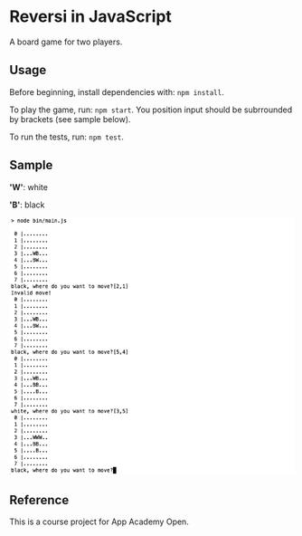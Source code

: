 # Reversi in JavaScript

A board game for two players.

## Usage

Before beginning, install dependencies with: `npm install`.

To play the game, run: `npm start`. You position input should be subrrounded by brackets (see sample below).

To run the tests, run: `npm test`.

## Sample

**'W'**: white

**'B'**: black

![Sample](sample.png)

## Reference

This is a course project for App Academy Open.